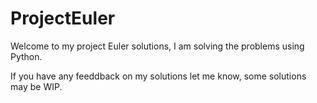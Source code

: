 # ProjectEuler
 
Welcome to my project Euler solutions, I am solving the problems using Python.

If you have any feeddback on my solutions let me know, some solutions may be WIP.


